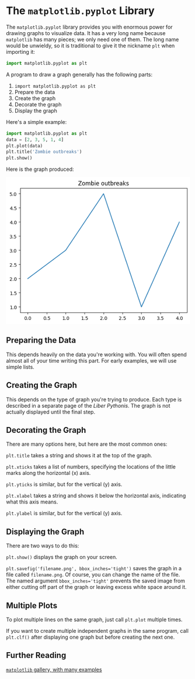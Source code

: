 # The `matplotlib.pyplot` Library

The `matplotlib.pyplot` library provides you with enormous power for drawing graphs to visualize data. It has
a very long name because `matplotlib` has many pieces; we only need one of them. The long name would be
unwieldy, so it is traditional to give it the nickname `plt` when importing it:

```python
import matplotlib.pyplot as plt
```

A program to draw a graph generally has the following parts:

1. `import matplotlib.pyplot as plt`
1. Prepare the data
1. Create the graph
1. Decorate the graph
1. Display the graph

Here's a simple example:

```python
import matplotlib.pyplot as plt
data = [2, 3, 5, 1, 4]
plt.plot(data)
plt.title('Zombie outbreaks')
plt.show()
```

Here is the graph produced:

![A line graph of zombie outbreaks](../image/simple_graph.png)

## Preparing the Data

This depends heavily on the data you're working with. You will often spend almost all of your time writing this part.
For early examples, we will use simple lists.

## Creating the Graph

This depends on the type of graph you're trying to produce. Each type is described in a separate page of the *Liber
Pythonis*. The graph is not actually displayed until the final step.

## Decorating the Graph

There are many options here, but here are the most common ones:

`plt.title` takes a string and shows it at the top of the graph.

`plt.xticks` takes a list of numbers, specifying the locations of the little marks along the horizontal (x) axis.

`plt.yticks` is similar, but for the vertical (y) axis.

`plt.xlabel` takes a string and shows it below the horizontal axis, indicating what this axis means.

`plt.ylabel` is similar, but for the vertical (y) axis.

## Displaying the Graph

There are two ways to do this:

`plt.show()` displays the graph on your screen.

`plt.savefig('filename.png', bbox_inches='tight')` saves the graph in a file called `filename.png`. Of course, you can
change the name of the file. The named argument `bbox_inches='tight'` prevents the saved image from either cutting
off part of the graph or leaving excess white space around it.

## Multiple Plots

To plot multiple lines on the same graph, just call `plt.plot` multiple times.

If you want to create multiple independent graphs in the same program, call `plt.clf()` after displaying one graph but
before creating the next one.

## Further Reading

[`matplotlib` gallery, with many examples](https://matplotlib.org/3.1.1/gallery/index.html)
